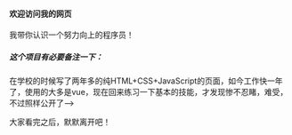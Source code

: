 #### 欢迎访问我的网页

我带你认识一个努力向上的程序员！

##### 这个项目有必要备注一下：

  在学校的时候写了两年多的纯HTML+CSS+JavaScript的页面，如今工作快一年了，使用的大多是vue，现在回来练习一下基本的技能，才发现惨不忍睹，难受，不过照样公开了-->

[在线观看]: https://yjqvip8.github.io/dsp.github.io/

  大家看完之后，默默离开吧！